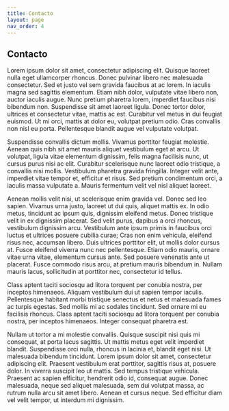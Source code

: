 ```yaml
---
title: Contacto
layout: page
nav_order: 4
---
```


## Contacto

Lorem ipsum dolor sit amet, consectetur adipiscing elit. Quisque laoreet nulla eget ullamcorper rhoncus. Donec pulvinar libero nec malesuada consectetur. Sed et justo vel sem gravida faucibus at ac lorem. In iaculis magna sed sagittis elementum. Etiam nibh dolor, vulputate vitae libero non, auctor iaculis augue. Nunc pretium pharetra lorem, imperdiet faucibus nisi bibendum non. Suspendisse sit amet laoreet ligula. Donec tortor dolor, ultrices et consectetur vitae, mattis ac est. Curabitur vel metus in dui feugiat euismod. Ut mi orci, mattis at dolor eu, volutpat pretium odio. Cras convallis non nisl eu porta. Pellentesque blandit augue vel vulputate volutpat.

Suspendisse convallis dictum mollis. Vivamus porttitor feugiat molestie. Aenean quis nibh sit amet mauris aliquet vestibulum eget at arcu. Ut volutpat, ligula vitae elementum dignissim, felis magna facilisis nunc, ut cursus purus nisi ac elit. Curabitur scelerisque nunc laoreet odio tristique, a convallis nisi mollis. Vestibulum pharetra gravida fringilla. Integer velit ante, imperdiet vitae tempor et, efficitur et risus. Sed pretium condimentum orci, a iaculis massa vulputate a. Mauris fermentum velit vel nisl aliquet laoreet.

Aenean mollis velit nisi, ut scelerisque enim gravida vel. Donec sed leo sapien. Vivamus urna justo, laoreet ut dui quis, aliquet mattis ex. In odio metus, tincidunt ac ipsum quis, dignissim eleifend metus. Donec tristique velit in ex dignissim placerat. Sed velit purus, dapibus a orci rhoncus, vestibulum dignissim arcu. Vestibulum ante ipsum primis in faucibus orci luctus et ultrices posuere cubilia curae; Cras non enim vehicula, eleifend risus nec, accumsan libero. Duis ultrices porttitor elit, ut mollis dolor cursus at. Fusce eleifend viverra nunc nec pellentesque. Etiam odio mauris, ornare vitae urna vitae, elementum cursus ante. Sed posuere venenatis ante ut placerat. Fusce commodo risus arcu, at pretium mauris bibendum in. Nullam mauris lacus, sollicitudin at porttitor nec, consectetur id tellus.

Class aptent taciti sociosqu ad litora torquent per conubia nostra, per inceptos himenaeos. Aliquam vestibulum dui ut sapien tempor iaculis. Pellentesque habitant morbi tristique senectus et netus et malesuada fames ac turpis egestas. Sed mollis mi ac sodales tincidunt. Sed ornare mi eu facilisis rhoncus. Class aptent taciti sociosqu ad litora torquent per conubia nostra, per inceptos himenaeos. Integer consequat pharetra est.

Nullam ut tortor a mi molestie convallis. Quisque suscipit nisi quis mi consequat, at porta lacus sagittis. Ut mattis metus eget velit imperdiet blandit. Suspendisse orci nulla, rhoncus in lacinia et, blandit eget nisi. Ut malesuada bibendum tincidunt. Lorem ipsum dolor sit amet, consectetur adipiscing elit. Praesent vestibulum erat porttitor, sagittis risus at, posuere dolor. In viverra suscipit leo ut mattis. Sed tempus tristique vehicula. Praesent ac sapien efficitur, hendrerit odio id, consequat augue. Donec malesuada, neque sed aliquet malesuada, sem dui volutpat massa, ac rutrum nulla arcu sit amet libero. Aenean et cursus neque. Sed efficitur diam vel velit tempor, ut interdum mi dignissim. 
